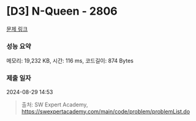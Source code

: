 # [D3] N-Queen - 2806 

[문제 링크](https://swexpertacademy.com/main/code/problem/problemDetail.do?contestProbId=AV7GKs06AU0DFAXB) 

### 성능 요약

메모리: 19,232 KB, 시간: 116 ms, 코드길이: 874 Bytes

### 제출 일자

2024-08-29 14:53



> 출처: SW Expert Academy, https://swexpertacademy.com/main/code/problem/problemList.do